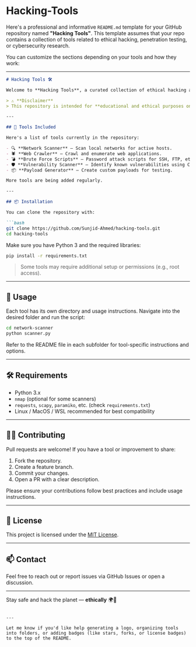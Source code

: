 # Hacking-Tools
Here's a professional and informative `README.md` template for your GitHub repository named **"Hacking Tools"**. This template assumes that your repo contains a collection of tools related to ethical hacking, penetration testing, or cybersecurity research.

You can customize the sections depending on your tools and how they work:

---

````markdown
# Hacking Tools 🛠️

Welcome to **Hacking Tools**, a curated collection of ethical hacking and penetration testing scripts, utilities, and frameworks. This repository is intended for cybersecurity professionals, penetration testers, and researchers who are passionate about securing systems through ethical means.

> ⚠️ **Disclaimer**  
> This repository is intended for **educational and ethical purposes only**. Do **not** use these tools on any system or network without **explicit authorization**. Misuse of the tools in this repository may be illegal.

---

## 🧰 Tools Included

Here's a list of tools currently in the repository:

- 🔍 **Network Scanner** – Scan local networks for active hosts.
- 🕷️ **Web Crawler** – Crawl and enumerate web applications.
- 💣 **Brute Force Scripts** – Password attack scripts for SSH, FTP, etc.
- 🛡️ **Vulnerability Scanner** – Identify known vulnerabilities using CVEs.
- 📦 **Payload Generator** – Create custom payloads for testing.

More tools are being added regularly.

---

## 📦 Installation

You can clone the repository with:

```bash
git clone https://github.com/Sunjid-Ahmed/hacking-tools.git
cd hacking-tools
````

Make sure you have Python 3 and the required libraries:

```bash
pip install -r requirements.txt
```

> Some tools may require additional setup or permissions (e.g., root access).

---

## 🚀 Usage

Each tool has its own directory and usage instructions. Navigate into the desired folder and run the script:

```bash
cd network-scanner
python scanner.py
```

Refer to the README file in each subfolder for tool-specific instructions and options.

---

## 🛠️ Requirements

* Python 3.x
* `nmap` (optional for some scanners)
* `requests`, `scapy`, `paramiko`, etc. (check `requirements.txt`)
* Linux / MacOS / WSL recommended for best compatibility

---

## 👨‍💻 Contributing

Pull requests are welcome! If you have a tool or improvement to share:

1. Fork the repository.
2. Create a feature branch.
3. Commit your changes.
4. Open a PR with a clear description.

Please ensure your contributions follow best practices and include usage instructions.

---

## 📜 License

This project is licensed under the [MIT License](LICENSE).

---

## 📫 Contact

Feel free to reach out or report issues via GitHub Issues or open a discussion.

---

Stay safe and hack the planet — **ethically** 🌍🔐

```

---

Let me know if you'd like help generating a logo, organizing tools into folders, or adding badges (like stars, forks, or license badges) to the top of the README.
```
